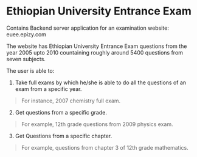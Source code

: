 # Ethiopian University Entrance Exam
Contains Backend server application for an examination website: euee.epizy.com 

The website has Ethiopian University Entrance Exam questions from the year 2005 upto 2010 countaining roughly around 5400 questions from seven subjects.

The user is able to:
1. Take full exams by which he/she is able to do all the questions of an exam from a specific year. 
> For instance, 2007 chemistry full exam.
2. Get questions from a specific grade. 
> For example, 12th grade questions from 2009 physics exam.
3. Get Questions from a specific chapter. 
> For example, questions from chapter 3 of 12th grade mathematics.
